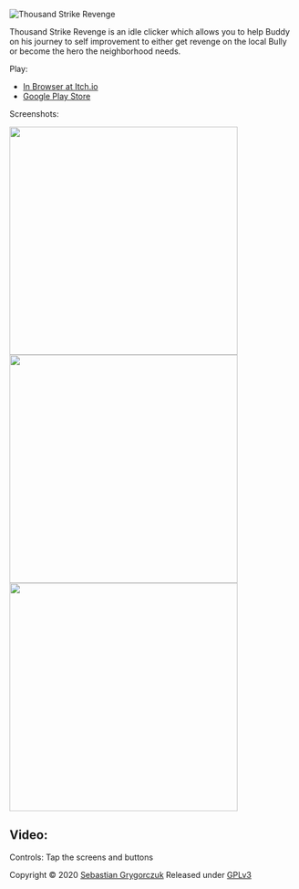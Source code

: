![Thousand Strike Revenge](https://img.itch.zone/aW1hZ2UvNzM2MTE2LzQxMjk0NjMuanBn/347x500/WSZQk7.jpg)

Thousand Strike Revenge is an idle clicker which allows you to help Buddy on his journey to self improvement to either get revenge on the local Bully or become the hero the neighborhood needs. 

Play:
- [In Browser at Itch.io](https://orczuk.itch.io/thousand-strike-revenge)
- [Google Play Store](https://play.google.com/store/apps/details?id=com.packt.tsr)

Screenshots: 

<img src="https://img.itch.zone/aW1hZ2UvNzM2MTE2LzQxNDgzMjkuanBn/347x500/ofrsei.jpg" width="400">
<img src="https://img.itch.zone/aW1hZ2UvNzM2MTE2LzQxNDgzMjguanBn/347x500/PT2wPc.jpg" width="400">
<img src="https://img.itch.zone/aW1hZ2UvNzM2MTE2LzQxMjk0NjIuanBn/347x500/L57vj2.jpg" width="400">


Video: 
-

Controls:
    Tap the screens and buttons 

Copyright © 2020 [Sebastian Grygorczuk](https://orczuk.github.io/)
Released under [GPLv3](gpl-3.0.txt)
